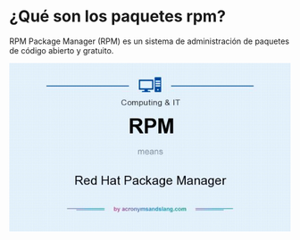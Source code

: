 # ¿Qué son los paquetes rpm?

RPM Package Manager (RPM) es un sistema de administración de paquetes de código abierto y gratuito.

![Paquetes rpm](/imagenes/rpm.jfif)
